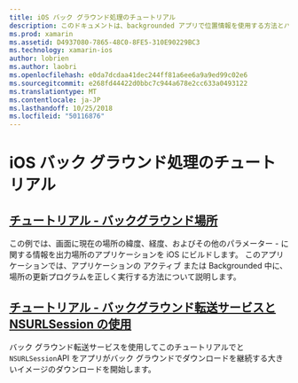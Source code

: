 ```yaml
---
title: iOS バック グラウンド処理のチュートリアル
description: このドキュメントは、backgrounded アプリで位置情報を使用する方法とバック グラウンド転送サービスと NSURLSession の使用方法について説明するチュートリアルにリンクしています。
ms.prod: xamarin
ms.assetid: D4937080-7865-48C0-8FE5-310E90229BC3
ms.technology: xamarin-ios
author: lobrien
ms.author: laobri
ms.openlocfilehash: e0da7dcdaa41dec244ff81a6ee6a9a9ed99c02e6
ms.sourcegitcommit: e268fd44422d0bbc7c944a678e2cc633a0493122
ms.translationtype: MT
ms.contentlocale: ja-JP
ms.lasthandoff: 10/25/2018
ms.locfileid: "50116876"
---
```

# <a name="ios-backgrounding-walkthroughs"></a>iOS バック グラウンド処理のチュートリアル

##  <a name="walkthrough---using-background-locationiosapp-fundamentalsbackgroundingios-backgrounding-walkthroughslocation-walkthroughmd"></a>[チュートリアル - バックグラウンド場所](~/ios/app-fundamentals/backgrounding/ios-backgrounding-walkthroughs/location-walkthrough.md)

この例では、画面に現在の場所の緯度、経度、およびその他のパラメーター - に関する情報を出力場所のアプリケーションを iOS にビルドします。 このアプリケーションでは、アプリケーションの アクティブ または Backgrounded 中に、場所の更新プログラムを正しく実行する方法について説明します。

##  <a name="walkthrough---using-background-transfer-service-and-nsurlsessioniosapp-fundamentalsbackgroundingios-backgrounding-walkthroughsbackground-transfer-walkthroughmd"></a>[チュートリアル - バックグラウンド転送サービスと NSURLSession の使用](~/ios/app-fundamentals/backgrounding/ios-backgrounding-walkthroughs/background-transfer-walkthrough.md)

バック グラウンド転送サービスを使用してこのチュートリアルでと`NSURLSession`API をアプリがバック グラウンドでダウンロードを継続する大きいイメージのダウンロードを開始します。
